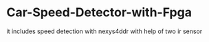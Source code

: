 # Car-Speed-Detector-with-Fpga
it includes speed detection with nexys4ddr with help of two ir sensor
